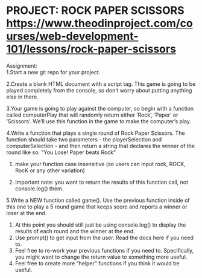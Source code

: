 # PROJECT: ROCK PAPER SCISSORS https://www.theodinproject.com/courses/web-development-101/lessons/rock-paper-scissors

Assignment:  
1.Start a new git repo for your project.  

2.Create a blank HTML document with a script tag. This game is going to be played completely from the console, so don’t worry about putting anything else in there.  

3.Your game is going to play against the computer, so begin with a function called computerPlay that will randomly return either ‘Rock’, ‘Paper’ or ‘Scissors’. We’ll use this function in the game to make the computer’s play.  

4.Write a function that plays a single round of Rock Paper Scissors. The function should take two parameters - the playerSelection and computerSelection - and then return a string that declares the winner of the round like so: "You Lose! Paper beats Rock"  

1. make your function case insensitive (so users can input rock, ROCK, RocK or any other variation)

2. Important note: you want to return the results of this function call, not console.log() them.  


5.Write a NEW function called game(). Use the previous function inside of this one to play a 5 round game that keeps score and reports a winner or loser at the end.
1. At this point you should still just be using console.log() to display the results of each round and the winner at the end.
2. Use prompt() to get input from the user. Read the docs here if you need to.
3. Feel free to re-work your previous functions if you need to. Specifically, you might want to change the return value to something more useful.
4. Feel free to create more “helper” functions if you think it would be useful.
